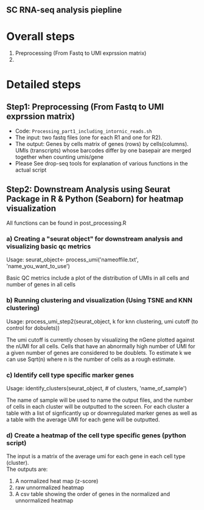 SC RNA-seq analysis piepline
------------------------------------------------------------

# Overall steps

1. Preprocessing (From Fastq to UMI exprssion matrix)
2. 

# Detailed steps
## Step1: Preprocessing (From Fastq to UMI exprssion matrix)

* Code: `Processing_part1_including_intornic_reads.sh`
* The input: two fastq files (one for each R1 and one for R2).
* The output:  Genes by cells  matrix of genes (rows) by cells(columns).  UMIs (transcripts) whose barcodes differ by one basepair are merged together when counting umis/gene 
* Please See drop-seq tools for explanation of various functions in the actual script
## Step2: Downstream Analysis using Seurat Package in R & Python (Seaborn) for heatmap visualization
All functions can be found in post_processing.R 

### a) Creating a "seurat object" for downstream analysis and visualizing basic qc metrics 

Usage: seurat_object<- process_umi('nameoffile.txt', 'name_you_want_to_use')

Basic QC metrics include a plot of the distribution of UMIs in all cells and number of genes in all cells

### b) Running clustering and visualization (Using TSNE and KNN clustering) 

Usage: process_umi_step2(seurat_object, k for knn clustering, umi cutoff (to control for dobulets))

The umi cutoff is currently chosen by visualizing the nGene plotted against the nUMI for all cells.  Cells that have an abnormally high number of UMI 
for a given number of genes are considered to be doublets. To estimate k we can use Sqrt(n) where n is the number of cells as a rough estimate.  

### c) Identify cell type specific marker genes 

Usage: identify_clusters(seurat_object, # of clusters, 'name_of_sample')  

The name of sample will be used to name the output files, and the number of cells in each cluster will be outputted to the screen.
For each cluster a table with a list of signficantly up or downregulated marker genes as well as a table with the average UMI for each gene will be outputted. 


### d) Create a heatmap of the cell type specific genes  (python script)
The input is a matrix of the average umi for each gene in each cell type (cluster).  
The outputs are:
  1) A normalized heat map (z-score)
  2) raw unnormalized heatmap
  3) A csv table showing the order of genes in the normalized and unnormalized heatmap 










